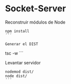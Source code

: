 # Socket-Server

Reconstruir módulos de Node
```
npm install
´´´

Generar el DIST
```
tsc -w
´´´

Levantar servidor
```
nodemod dist/
node dist/
´´´